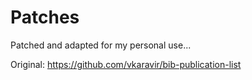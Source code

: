 # Patches
Patched and adapted for my personal use...

Original: https://github.com/vkaravir/bib-publication-list
